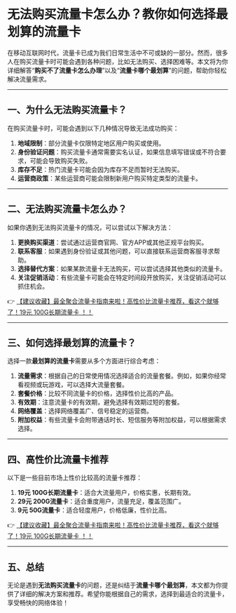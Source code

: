 # 无法购买流量卡怎么办？教你如何选择最划算的流量卡

在移动互联网时代，流量卡已成为我们日常生活中不可或缺的一部分。然而，很多人在购买流量卡时可能会遇到各种问题，比如无法购买、选择困难等。本文将为你详细解答“**购买不了流量卡怎么办理**”以及“**流量卡哪个最划算**”的问题，帮助你轻松解决流量需求。

---

## 一、为什么无法购买流量卡？

在购买流量卡时，可能会遇到以下几种情况导致无法成功购买：

1. **地域限制**：部分流量卡仅限特定地区用户购买或使用。
2. **身份验证问题**：购买流量卡通常需要实名认证，如果信息填写错误或不符合要求，可能会导致购买失败。
3. **库存不足**：热门流量卡可能会因为库存不足而暂时无法购买。
4. **运营商政策**：某些运营商可能会限制新用户购买特定类型的流量卡。

---

## 二、无法购买流量卡怎么办？

如果你遇到无法购买流量卡的情况，可以尝试以下解决方法：

1. **更换购买渠道**：尝试通过运营商官网、官方APP或其他正规平台购买。
2. **联系客服**：如果遇到身份验证或其他问题，可以直接联系运营商客服寻求帮助。
3. **选择替代方案**：如果某款流量卡无法购买，可以尝试选择其他类似的流量卡。
4. **关注促销活动**：有些流量卡可能会在特定时间段开放购买，关注促销活动可以抓住机会。

👉 [【建议收藏】最全聚合流量卡指南来啦！高性价比流量卡推荐，看这个就够了！19元 100G长期流量卡 ！！](https://bit.ly/Liuliangka)

---

## 三、如何选择最划算的流量卡？

选择一款**最划算的流量卡**需要从多个方面进行综合考虑：

1. **流量需求**：根据自己的日常使用情况选择适合的流量套餐。例如，如果你经常看视频或玩游戏，可以选择大流量套餐。
2. **套餐价格**：比较不同流量卡的价格，选择性价比高的产品。
3. **有效期**：注意流量卡的有效期，避免选择有效期过短的套餐。
4. **网络覆盖**：选择网络覆盖广、信号稳定的运营商。
5. **附加权益**：有些流量卡会附带通话时长、短信服务等附加权益，可以根据需求选择。

---

## 四、高性价比流量卡推荐

以下是一些目前市场上性价比较高的流量卡推荐：

1. **19元 100G长期流量卡**：适合大流量用户，价格实惠，长期有效。
2. **29元 200G流量卡**：适合重度用户，流量充足，覆盖范围广。
3. **9元 50G流量卡**：适合轻度用户，价格低廉，性价比高。

👉 [【建议收藏】最全聚合流量卡指南来啦！高性价比流量卡推荐，看这个就够了！19元 100G长期流量卡 ！！](https://bit.ly/Liuliangka)

---

## 五、总结

无论是遇到**无法购买流量卡**的问题，还是纠结于**流量卡哪个最划算**，本文都为你提供了详细的解决方案和推荐。希望你能根据自己的需求，选择到最适合的流量卡，享受畅快的网络体验！